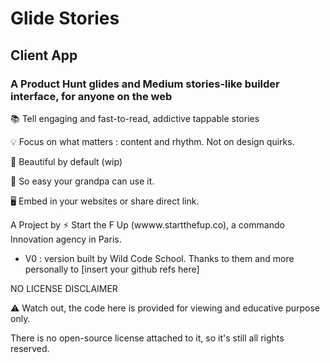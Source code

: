 # Glide Stories

## Client App

### A Product Hunt glides and Medium stories-like builder interface, for anyone on the web

  📚 Tell engaging and fast-to-read, addictive tappable stories

  💡 Focus on what matters : content and rhythm. Not on design quirks.

  🌷 Beautiful by default (wip)

  👊 So easy your grandpa can use it.

  🖥 Embed in your websites or share direct link.

A Project by ⚡️ Start the F Up (wwww.startthefup.co), a commando Innovation agency in Paris.

* V0 : version built by Wild Code School. Thanks to them and more personally to [insert your github refs here]


NO LICENSE DISCLAIMER

⚠️ Watch out, the code here is provided for viewing and educative purpose only. 

There is no open-source license attached to it, so it's still all rights reserved.
